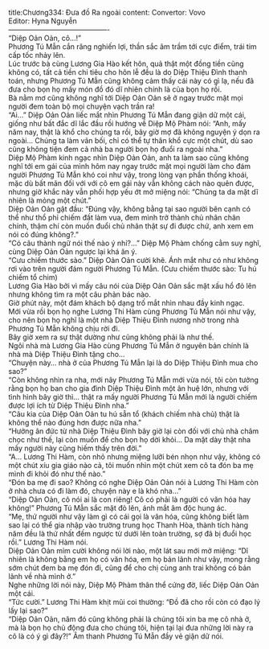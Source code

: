 title:Chương334: Đưa đồ Ra ngoài
content:
Convertor: Vovo<br>Editor: Hyna Nguyễn<br>——————————————-<br>“Diệp Oản Oản, cô…!”<br>Phương Tú Mẫn cắn răng nghiến lợi, thần sắc âm trầm tới cực điểm, trái tim cấp tốc nhảy lên.<br>Lúc trước bà cùng Lương Gia Hào kết hôn, quả thật một đồng tiền cũng không có, tất cả tiền chi tiêu cho hôn lễ đều là do Diệp Thiệu Đình thanh toán, nhưng Phương Tú Mẫn cũng không cảm thấy cái này có gì lạ, nếu đã đưa cho bọn họ mấy món đồ đó dĩ nhiên chính là của bọn họ rồi.<br>Bà nằm mơ cũng không nghĩ tới Diệp Oản Oản sẽ ở ngay trước mặt mọi người đem toàn bộ mọi chuyện vạch trần ra!<br>“Ai…” Diệp Oản Oản liếc mắt nhìn Phương Tú Mẫn đang giận dữ một cái, giống như bất đắc dĩ lắc đầu rồi hướng về Diệp Mộ Phàm nói: “Anh, mấy năm nay, thật là khổ cho chúng ta rồi, bây giờ mợ đã không nguyện ý dọn ra ngoài… Chúng ta làm vãn bối, chỉ có thể tự thân khổ cực một chút, dù sao cũng không tiện đem cả nhà ba người bọn họ đuổi ra ngoài nha.”<br>Diệp Mộ Phàm kinh ngạc nhìn Diệp Oản Oản, anh ta làm sao cũng không nghĩ tới em gái của mình hôm nay ngay trước mặt mọi người làm cho đám người Phương Tú Mẫn khó coi như vậy, trong lòng vạn phần thống khoái, mặc dù bất mãn đối với với cô em gái này vẫn không cách nào quên được, nhưng giờ khắc này vẫn phối hợp yếu ớt mở miệng nói: “Chúng ta da mặt dĩ nhiên là mỏng một chút.”<br>Diệp Oản Oản gật đầu: “Đúng vậy, không bằng tại sao người bên cạnh có thể như thổ phỉ chiếm đất làm vua, đem mình trở thành chủ nhân chân chính, thậm chí còn muốn đuổi chủ nhân thật sự đi được chứ, anh xem em nói có đúng không?.”<br>“Có câu thành ngữ nói thế nào ý nhỉ?…” Diệp Mộ Phàm chống cằm suy nghĩ, cùng Diệp Oản Oản ngược lại khá ăn ý.<br>“Cưu chiếm thước sào.” Diệp Oản Oản cười khẽ. Ánh mắt như có như không rơi vào trên người đám người Phương Tú Mẫn. (Cưu chiếm thước sào: Tu hú chiếm tổ chim)<br>Lương Gia Hào bởi vì mấy câu nói của Diệp Oản Oản sắc mặt xấu hổ đỏ lên nhưng không tìm ra một câu phản bác nào.<br>Giờ phút này, một đám khách bộ dạng trố mắt nhìn nhau đầy kinh ngạc.<br>Mới vừa rồi bọn họ nghe Lương Thi Hàm cùng Phương Tú Mẫn nói như vậy, cho nên bọn họ nghĩ là một nhà Diệp Thiệu Đình nương nhờ trong nhà Phương Tú Mẫn không chịu rời đi.<br>Bây giờ xem ra sự thật dường như cũng không phải là như thế.<br>Ngôi nhà mà Lương Gia Hào cùng Phương Tú Mẫn ở nguyên bản chính là nhà mà Diệp Thiệu Đình tặng cho…<br>“Chuyện này… nhà ở của Phương Tú Mẫn lại là do Diệp Thiệu Đình mua cho sao?”<br>“Còn không nhìn ra nha, mới nãy Phương Tú Mẫn mới vừa nói, tôi còn tưởng rằng bọn họ ban cho gia đình Diệp Thiệu Đình một ân huệ lớn, nhưng với tình hình bây giờ thì… thật ra mấy người Phương Tú Mẫn mới là người chiếm được lợi ích từ Diệp Thiệu Đình nha.”<br>“Câu kia của Diệp Oản Oản tu hú sẵn tổ (khách chiếm nhà chủ) thật là không thể nào đúng hơn được nữa nha.”<br>“Hưởng ân đức từ nhà Diệp Thiệu Đình bây giờ lại còn đối với chủ nhà châm chọc như thế, lại còn muốn để cho bọn họ dời khỏi… Da mặt dày thật nha mấy người này cũng hiếm thấy trên đời.”<br>“A… Lương Thi Hàm, còn nhỏ nhưng miệng lưỡi bén nhọn như vậy, không có một chút xíu gia giáo nào cả, tôi muốn nhìn một chút xem cô ta đón ba mẹ mình đi khỏi đó như thế nào.”<br>“Đón ba mẹ đi sao? Không có nghe Diệp Oản Oản nói à Lương Thi Hàm còn ở nhà chưa có đi làm đó, chuyện này e là khó nha…”<br>“Diệp Oản Oản, cô nói ai là con riêng! Cô có phải là người có văn hóa hay không!” Phương Tú Mẫn sắc mặt đỏ lên, ánh mắt âm độc hung ác.<br>“Mẹ, thứ người như vậy làm gì có cái gọi là văn hóa, cũng không biết làm sao lại có thể gia nhập vào trường trung học Thanh Hòa, thành tích hàng năm đều là thứ nhất đếm ngược từ dưới lên toàn trường, sợ đã bị đuổi học rồi.” Lương Thi Hàm nói.<br>Diệp Oản Oản mỉm cười không nói lời nào, một lát sau mới mở miệng: “Dĩ nhiên là không bằng em họ có văn hóa, em họ bản lãnh như vậy, mong rằng sớm chút đem ba mẹ đón đi, cũng để cho chị cùng anh trai không có bản lãnh về nhà mình ở.”<br>Nghe những lời nói này, Diệp Mộ Phàm thân thể cứng đờ, liếc Diệp Oản Oản một cái.<br>“Tức cười.” Lương Thi Hàm khịt mũi coi thường: “Đồ đã cho rồi còn có đạo lý lấy lại sao?”<br>“Diệp Oản Oản, năm đó cũng không phải là chúng tôi xin ba mẹ cô nhà ở, mà là bọn họ chủ động đưa cho chúng tôi, hiện tại lại đưa những lời này ra cô là có ý gì đây?!” Âm thanh Phương Tú Mẫn đầy vẻ giận dữ nói.